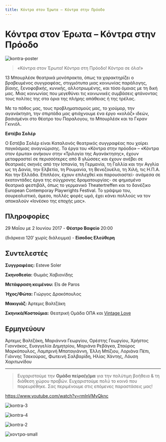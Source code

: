 ```yaml
---
title: Κόντρα στον Έρωτα – Κόντρα στην Πρόοδο
---
```


# Κόντρα στον Έρωτα – Κόντρα στην Πρόοδο

![kontra-poster](https://github.com/theatrikiopa/theatrikiopa.eu/assets/16403754/ceb1314c-a335-4a04-b3c6-5c839ef76e20)

> «Κόντρα στον Έρωτα! Κόντρα στη Πρόοδο! Κόντρα σε όλα!»

13 Μπουρλέσκ θεατρικά μονόπρακτα, όπως τα χαρακτηρίζει ο βραβευμένος συγγραφέας, στιγμιότυπα μιας κοινωνίας παράλογης, βίαιης, ξενοφοβικής, κυνικής, αλλοτριωμένης, και τόσο όμοιας με τη δική μας. Μιας κοινωνίας που μεγεθύνει τις κοινωνικές συμβάσεις φτάνοντας τους πολίτες της στα όρια της πλήρης απάθειας ή της τρέλας.

Με το πάθος μας, τους προβληματισμούς μας, το χιούμορ, την αγανάκτηση, την σπιρτάδα μας φτιάχνουμε ένα έργο «κολάζ» ιδεών, βασισμένοι στο θέατρο του Παραλογου, το Μπουρλέσκ και το Γκραν Γκινιόλ.

**Εστέβα Σολέρ**

Ο Εστέβα Σολέρ είναι Καταλανός θεατρικός συγγραφέας που χαίρει παγκόσμιας αναγνώρισης. Τα έργα του «Κόντρα στην πρόοδο» – «Κόντρα στον έρωτα» ανήκουν στην «Τριλογία της Αγανάκτησης», έχουν μεταφραστεί σε περισσότερες από 8 γλώσσες και έχουν ανέβει σε θεατρικές σκηνές από την Ισπανία, τη Γερμανία, τη Γαλλία και την Αγγλία ως τη Δανία, την Ελβετία, τη Ρουμανία, τη Βενεζουέλα, τη Χιλή, τις Η.Π.Α. Και την Ελλάδα. Επιπλέον, έχουν επιλεχθεί και παρουσιαστεί- ανάμεσα σε εκατοντάδες έργα της σύγχρονης δραματουργίας- σε φημισμένα θεατρικά φεστιβάλ, όπως το γερμανικό Theatertreffen και το δανέζικο European Contemporay Playwrights Festival. To γράψιμο του, σουρεαλιστικό, άμεσο, πολλές φορές ωμό, έχει κάνει πολλούς να τον αποκαλούν «Ιονέσκο της εποχής μας».

## Πληροφορίες
29 Μαΐου με 2 Ιουνίου 2017 - **Θέατρο Βαφείο** 20:00

(διάρκεια 120′ χωρίς διάλειμμα) - **Είσοδος Ελεύθερη**

## Συντελεστές
**Συγγραφέας:** Esteve Soler

**Σκηνοθεσία:** Θωμάς Χαβιανίδης

**Μετάφραση κειμένου:** Els de Paros

**Ήχος/Φώτα:** Γιώργος Δρακόπουλος

**Μακιγιάζ:** Άρτεμις Βαλτζάκη

**Σκηνικά/Κοστούμια:** Θεατρική Ομάδα ΟΠΑ και [Vintage Love](https://www.facebook.com/vintagelovegreece/)

## Ερμηνεύουν
Άρτεμις Βαλτζάκη, Μαριάννα Γεωργίου, Ορέστης Γεωργίου, Χρήστος Γιαννάκος, Ευαγγελία Δημητρίου, Μαριάνα Ρεβάγκα, Σταύρος Μαρκόπουλος, Λαμπρινή Μπαταγιάννη, Έλλη Μπίζιου, Λοριάνα Πέπι, Γιάννης Τσεκούρας, Φωτεινή Σαλβαρίδη, Ηλίας Χάντης, Λόυση Χαριτωνίδου

***
> Ευχαριστούμε την **Ομάδα πείρα(γ)μα** για την πολύτιμη βοήθεια & τη διάθεση χώρου προβών.
> Ευχαριστούμε πολύ το κοινό που παρευρέθηκε.
> Σας περιμένουμε στις επόμενες παραστάσεις μας!

https://www.youtube.com/watch?v=rmInVMyQknc

![kontra-3](https://github.com/theatrikiopa/theatrikiopa.eu/assets/16403754/9ab3c87a-623d-4422-8aed-901f050a9857)

![kontra-4](https://github.com/theatrikiopa/theatrikiopa.eu/assets/16403754/e2710847-2122-44bd-a8a2-15e07c6ecaa6)

![kontra-2](https://github.com/theatrikiopa/theatrikiopa.eu/assets/16403754/cfedbf4f-0b6c-471e-a1ae-898a76282b06)

![κοντρα-small](https://github.com/theatrikiopa/theatrikiopa.eu/assets/16403754/0f960571-08f9-4cb9-bee3-2b6fafa50ea9)
